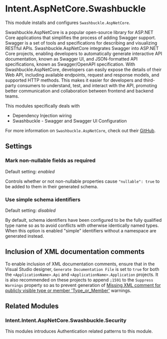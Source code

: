 ﻿# Intent.AspNetCore.Swashbuckle

This module installs and configures `Swashbuckle.AspNetCore`.

Swashbuckle.AspNetCore is a popular open-source library for ASP.NET Core applications that simplifies the process of adding Swagger support. Swagger is a set of tools and specifications for describing and visualizing RESTful APIs. Swashbuckle.AspNetCore integrates Swagger into ASP.NET Core projects, enabling developers to automatically generate interactive API documentation, known as Swagger UI, and JSON-formatted API specifications, known as Swagger/OpenAPI specification. With Swashbuckle.AspNetCore, developers can easily expose the details of their Web API, including available endpoints, request and response models, and supported HTTP methods. This makes it easier for developers and third-party consumers to understand, test, and interact with the API, promoting better communication and collaboration between frontend and backend teams.

This modules specifically deals with

- Dependency Injection wiring
- Swashbuckle - Swagger and Swagger UI Configuration

For more information on `Swashbuckle.AspNetCore`, check out their [GitHub](https://github.com/domaindrivendev/Swashbuckle.AspNetCore).

## Settings

### Mark non-nullable fields as required

Default setting: _enabled_

Controls whether or not non-nullable properties cause `"nullable": true` to be added to them in their generated schema.

### Use simple schema identifiers

Default setting: _disabled_

By default, schema identifiers have been configured to be the fully qualified type name so as to avoid conflicts with otherwise identically named types. When this option is enabled "simple" identifiers without a namespace are generated instead.

## Inclusion of XML documentation comments

To enable inclusion of XML documentation comments, ensure that in the Visual Studio designer, `Generate Documentation File` is set to `true` for both the `<ApplicationName>.Api` and `<ApplicationName>.Application` projects. It is also recommended on these projects to append `;1591` to the `Suppress Warnings` property so as to prevent generation of [Missing XML comment for publicly visible type or member 'Type_or_Member'](https://learn.microsoft.com/dotnet/csharp/language-reference/compiler-messages/cs1591) warnings.

## Related Modules

### Intent.Intent.AspNetCore.Swashbuckle.Security

This modules introduces Authentication related patterns to this module.
